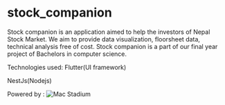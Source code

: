 # stock_companion

Stock companion is an application aimed to help the investors of Nepal Stock Market. We aim to provide data visualization, floorsheet data, technical analysis free of cost. Stock companion is a part of our final year project of Bachelors in computer science.

Technologies used:
Flutter(UI framework)

NestJs(Nodejs)

Powered by :
![Mac Stadium](https://uploads-ssl.webflow.com/5ac3c046c82724970fc60918/5c019d917bba312af7553b49_MacStadium-developerlogo.png)


